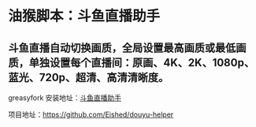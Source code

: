 # 油猴脚本：斗鱼直播助手

## 斗鱼直播自动切换画质，全局设置最高画质或最低画质，单独设置每个直播间：原画、4K、2K、1080p、蓝光、720p、超清、高清清晰度。

greasyfork 安装地址：[斗鱼直播助手](https://greasyfork.org/zh-CN/scripts/430268-%E6%96%97%E9%B1%BC%E7%9B%B4%E6%92%AD%E5%8A%A9%E6%89%8B)

项目地址：https://github.com/Eished/douyu-helper
